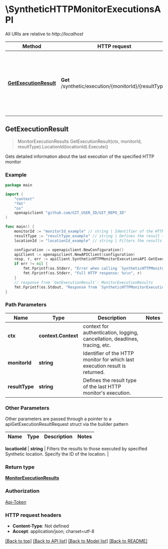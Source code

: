 # \SyntheticHTTPMonitorExecutionsAPI

All URIs are relative to *http://localhost*

Method | HTTP request | Description
------------- | ------------- | -------------
[**GetExecutionResult**](SyntheticHTTPMonitorExecutionsAPI.md#GetExecutionResult) | **Get** /synthetic/execution/{monitorId}/{resultType} | Gets detailed information about the last execution of the specified HTTP monitor



## GetExecutionResult

> MonitorExecutionResults GetExecutionResult(ctx, monitorId, resultType).LocationId(locationId).Execute()

Gets detailed information about the last execution of the specified HTTP monitor

### Example

```go
package main

import (
    "context"
    "fmt"
    "os"
    openapiclient "github.com/GIT_USER_ID/GIT_REPO_ID"
)

func main() {
    monitorId := "monitorId_example" // string | Identifier of the HTTP monitor for which last execution result is returned.
    resultType := "resultType_example" // string | Defines the result type of the last HTTP monitor's execution.
    locationId := "locationId_example" // string | Filters the results to those executed by specified Synthetic location. Specify the ID of the location. (optional)

    configuration := openapiclient.NewConfiguration()
    apiClient := openapiclient.NewAPIClient(configuration)
    resp, r, err := apiClient.SyntheticHTTPMonitorExecutionsAPI.GetExecutionResult(context.Background(), monitorId, resultType).LocationId(locationId).Execute()
    if err != nil {
        fmt.Fprintf(os.Stderr, "Error when calling `SyntheticHTTPMonitorExecutionsAPI.GetExecutionResult``: %v\n", err)
        fmt.Fprintf(os.Stderr, "Full HTTP response: %v\n", r)
    }
    // response from `GetExecutionResult`: MonitorExecutionResults
    fmt.Fprintf(os.Stdout, "Response from `SyntheticHTTPMonitorExecutionsAPI.GetExecutionResult`: %v\n", resp)
}
```

### Path Parameters


Name | Type | Description  | Notes
------------- | ------------- | ------------- | -------------
**ctx** | **context.Context** | context for authentication, logging, cancellation, deadlines, tracing, etc.
**monitorId** | **string** | Identifier of the HTTP monitor for which last execution result is returned. | 
**resultType** | **string** | Defines the result type of the last HTTP monitor&#39;s execution. | 

### Other Parameters

Other parameters are passed through a pointer to a apiGetExecutionResultRequest struct via the builder pattern


Name | Type | Description  | Notes
------------- | ------------- | ------------- | -------------


 **locationId** | **string** | Filters the results to those executed by specified Synthetic location. Specify the ID of the location. | 

### Return type

[**MonitorExecutionResults**](MonitorExecutionResults.md)

### Authorization

[Api-Token](../README.md#Api-Token)

### HTTP request headers

- **Content-Type**: Not defined
- **Accept**: application/json; charset=utf-8

[[Back to top]](#) [[Back to API list]](../README.md#documentation-for-api-endpoints)
[[Back to Model list]](../README.md#documentation-for-models)
[[Back to README]](../README.md)

